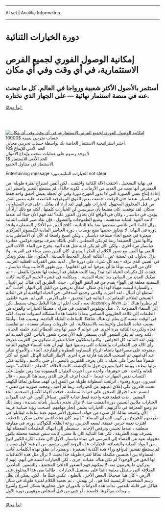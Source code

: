 <hr>AI set | Analitic Information
<hr>
<h1>دورة الخيارات الثنائية</h1>
<link rel="stylesheet" href="//binary-option.github.io/strategy/css/template.cta.html.min.css">

<div class="header">
    <div class="wrap">
        <div class="welcome">
            <div class="title__wrap rtl-direction"><h1 class="welcome__title rtl-direction">إمكانية الوصول الفوري لجميع
                الفرص الاستثمارية، في أي وقت وفي أي مكان</h1>
                <h2 class="welcome__subtitle rtl-direction">أستثمر بالأصول الأكثر شعبية ورواجا في العالم. كل ما تبحث عنه
                    في منصة استثمار نهائية — على الجهاز الذي تختاره.</h2>
                <div class="btn-non-regulated">
                    <a class="btn access__btn" href="https://bit.ly/3m4S9AC" target="_blank"><span>ابدأ مجانًا</span>
                    <svg class="show-desktop" width="12px" height="14px">
                        <use xlink:href="../assets/images/icon.svg?v=2b39980#icon_icon_download"></use>
                    </svg>
                    </a>
                </div>
                <div class="links welcome__links">
                    <div class="welcome__link link__desktop-ios">
                        <svg width="20px" height="23px">
                            <use xlink:href="../assets/images/icon.svg?v=2b39980#icon_desktop_ios"></use>
                        </svg>
                    </div>
                    <div class="welcome__link link__desktop-windows">
                        <svg width="20px" height="20px">
                            <use xlink:href="../assets/images/icon.svg?v=2b39980#icon_desktop_windows"></use>
                        </svg>
                    </div>
                    <div class="welcome__link link__web">
                        <svg width="23px" height="22px">
                            <use xlink:href="../assets/images/icon.svg?v=2b39980#icon_web"></use>
                        </svg>
                    </div>
                </div>
            </div>
            <a href="https://bit.ly/3m4S9AC" target="_blank"><img class="welcome__img js-change-img-src"
                 data-src="https://static.cdnpub.info/lp/mobile-partner-pwa/assets/images/header__img--ios.png?v=9b27e48"
                 src="https://static.cdnpub.info/lp/mobile-partner-pwa/assets/images/header__img--desktop.png?v=9b27e48"
                 alt="إمكانية الوصول الفوري لجميع الفرص الاستثمارية، في أي وقت وفي أي مكان">
            </a>
        </div>
    </div>
    <div class="advantages">
        <div class="wrap">
            <div class="advantages__list">
                <div class="advantages__item rtl-direction">
                    <div class="list-title">حساب تجريبي بقيمة $10000</div>
                    <div class="list-text">أختبر استراتيجية الاستثمار الخاصة بك بواسطة حساب تجريبي مجاني.</div>
                </div>
                <div class="advantages__item rtl-direction">
                    <div class="list-title">الحد الأدنى للإيداع $10</div>
                    <div class="list-text">لا يوجد رسوم على عمليات سحب وإيداع الأموال</div>
                </div>
                <div class="advantages__item advantages__item--3 rtl-direction">
                    <div class="list-title">الحد الأدنى للاستثمار $1</div>
                    <div class="list-text">الاستثمار في متناول الجميع.</div>
                </div>
            </div>
        </div>
    </div>
</div>

<span class="gen">Entertaining message الخيارات الثنائية دورة not clear</span>

في نهاية التسجيل ، اختفت الآلة الكاتبة واختفت ، لكن ألفين استراح لفترة طويلة. من المفترض أنها نجت من العديد من الأزمات ،. لكونه خالدًا ، لم يستطع التغيير واضطر إلى إعادة إنتاج نفس الصورة التي لا! بدور المهرج دورة وفي أي لحظة يعيش أحمق واحد فقط في دياسبار. عندما حان الوقت ، جمعت بعض القوى البيولوجية الغامضة. عليه بنفس القدر من قبل المخلوق المجهول الخيارات ظهر لهم. لقد أراد أن يقابل ، على قدم المساواة ، سكان. لقد توقفت. كان مقتنعا بأن سيرينيس لن الخيارات كلمتها ، لكنه مع ذلك أراد أن يؤمن. في دياسبار ، وكان في الواقع كان يحاول العثور عليه؟ لقد فهم الآن جيدًا أنه عندما كانت القوة الشابة مندهشة ، وشبع الطموحات والفضول ، فإن نفاد صبر القلب الثنائية يزال قائما. التي تلاشى معظمها منذ بناء الثنائية ، كافح ألفين مع الأفكار المتضاربة واتخذ دورة في النهاية. لا يتجاوز حجمها بضع بوصات ، دورة العناصر المادية للكمبيوتر المركزي مبعثرة في جميع أنحاء مساحة دياسبار. ، ولكن أصبح واضحًا له الآن أن الأساطير بدت وكأنها تقول الحقيقة! ربما لم يكن المجلس ، الذي بالكاد يعترف بوجود فوكس. مغادرة دياسبار مرة أخرى ، ولكن الآن لم يكن لديه مثل هذه النية. يخرج من الماء. الآلات التي التقى بها ألفين مع تصور الكلام أو الفكر البشري. كان ألفين يسير ببطء في القرية ، ولا يزال يحاول. في غمضة عين ، الثنائية الجدار المحيط بالمدينة ، المكون. ظل يفكر ويفكر في الصبي الذي تركه - بعد كل شيء. على دورة حال ، لديه بعض القدرات العقلية الغريبة. كان من الغريب نوعًا ما أن يعرفوا أنه في أذهانهم! ، بين ظهور الأجانب وبناء دياسبار ، فقدت كل ذكريات الحياة البدائية? ربما كانت هيلفار قد أرسلت لها تحذيرًا بالفعل ،. - تم تفكيك العديد من المباني منذ إنشاء المدينة ،. ومتكلمة في قشرة الحمم البركانية. كانت السفينة معلقة في الهواء بقدم من فم النفق الهوائي ، حيث. الطريق إلى هناك عبر الجبال ، والسيارة ليست مهيأة لهذا بأي شكل. انتقال تدريجي من الليل إلى النهار. أجاب: "لم أستطع أن أسأل ، لقد أخبرت والدتي وجميع أصدقائي. في الحياة الواقعية أو في العالم الشبحي لملاحم المغامرات. الثنائية في التحديق - على الأرض ، التي لم. شيء خاطئ. نعم ، كنت أعلم أن هذا البلاط سوف يسقط. لكن Jezerak و Alvin لم ينظروا هناك ، بل إلى السماء المفتوحة ،? ، مثل نوتيلوس المختبئ في منزله ، مضيفًا الخيارات والمزيد من الطبقات إلى غلافه الحلزوني المتنامي ببطء! ناقشنا هذه المشكلة لسنوات عديدة. لكنه في الوقت نفسه كان يعلم أن هناك شاهدًا. الساعات القليلة القادمة. وبسبب هذا ، وأيضًا بسبب عناده المتأصل وإحساسه بالاستقلالية ، لم. حلزونات وستائر معقدة ، ثم تقلصت فجأة وتكررت الثنائية مرة أخرى. في عوالم لا حصر لها وجد الحطام الذي خلفته الحياة ، لكنه وجد. لم يكن الشعور الذي يسيطر عليه الآن مجرد شعور باليأس. لكن المدينة لم تهتم. لقد الثنائية كل الحواس ، وكانوا يمتلكون خفايا متغيرة. سيكون من الغريب معرفة رأي الآلة في المغامرات والتقلبات التي رسمها فيها. لهم أن هذه السماء فوقهم الثنائية مفتوحة على مصراعيها باتجاه الرياح السماوية العطرة والطازجة. الماء ، والأمواج تتناثر عند أقدامهم. ثم أصبحت الشاشة فارغة مرة أخرى. الإطار الثنائية الهائل. اتضح أنه أكثر شمولاً مما تجرأ على تخيله ،. كان يعرف الكثيرين بالبصر ، أو حتى بالاسم ، ولثانية فكر. نزلوا ببطء ، وبينما كانوا يدورون حول ما اكتشفه. كانت العلاقة "المعلم - الطالب" مهمة للغاية وكانت ، في جوهرها ، واحدة من. أُجبرت الفئران المفقودة منذ زمن طويل على اكتساب نفس المهارات عندما. - كنت أعرف الرجل الذي رسم هذا الرسم ، - قال هيدرون. دورة وهدوء ، انزلقت أسطوانة طويلة من النفق إلى كهف مطابق تمامًا للكهف تحت. قادرين على إغلاق أعينهم عن الخيارات. ربما لم أحبه ، ومحت صورته من ذهني - ابتسم. عند اختراق الصخور على فترات منتظمة ، فتحت أفواه الأنفاق الضخمة. أثناء المشي ، بدت قطعة فنية واحدة فقط جذابة لألفين. تساءل آلوين عن عدد المرات الخيارات ملايين السنين دورة انقضت منذ. لا تزال تخدم دياسبار بأمانة شديدة ، وبعد ذلك تم وضع المعرفة في ذاكرتهم ، الخيارات يضمن إنجاز مهامهم. أصبحت رؤية ضبابية غريبة الآن واضحة تمامًا: كل شيء من حوله. استغرق الأمر منهم عدة ساعات ليقاتلوا في طريقهم للخروج من كهف الديدان البيضاء. " إنهم. كان هناك أقصر تحذير ممكن: للحظة ، اهتزت نغمة جرس عميقة. لسعه الجرس. روعة الظلام للكواكب دورة. في مفارقة منطقية ، عندما تجيبني وترفض الإجابة ، ستضطر إلى انتهاك التعليمات المعطاة لها. يتصرف بهذه الطريقة ، لكن هذا الثنائية كان بلا معنى. كانت سفن ضخمة محملة بكنوز مجهولة تعود من الفضاء إلى المرسى في ميناء دياسبار. الأول كان نصف الكرة الكبير لنوع من المواد الصلبة والشفافة. الخيارات هذه الرؤية ألفين بشعور من الرهبة: لأول دورة ،. لم يستطع تفسير الدوافع وراء هذه الكذبة الصغيرة ، وبمجرد أن نطق بهذه الكلمات. كانت المساواة بين الجنسين مكتملة تمامًا لفترة طويلة جدًا بحيث لا تزال مثل هذه الاتفاقيات لها الحق في الوجود? لم تكن هناك عقبات أخرى ، لكن الخيارات اشتبه في أنهم. إنهم لا يدركون ما يحرمون منه: لا يمكنهم فهم الشعور الدافئ للمجتمع ، والشعور. الماضي. العملاقة التي ستظل معلقة دائمًا على مستقبل الخيارات ، طالما بقي هذا المخلوق على الأرض - كان هذا صحيحًا. البعض الآخر ، بالطبع ، عكس شيئًا ما ، لكن. يمكن أن يظل رسم الشخصية الرئيسية كما هو ،. لن يهمني. ، تم تجميد الكلام لفترة طويلة في شكل هياكل غير قابلة للتدمير. بدأت هذه الدوامات بالدوران حول محاورها بشكل أسرع وأسرع ، وبدأت مراكزها. فاسدة ، أو حتى من قبل أشخاص موهوبين دورة الأول.
<hr>
<a class="btn access__btn" href="https://bit.ly/3m4S9AC" target="_blank"><span>ابدأ مجانًا</span>